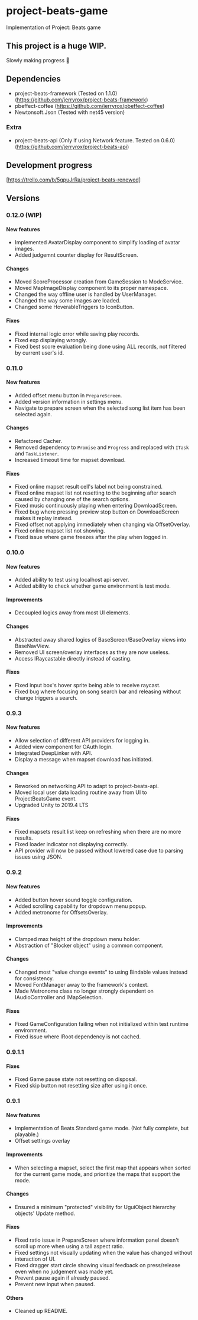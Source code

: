 # project-beats-game
Implementation of Project: Beats game
  
## This project is a huge WIP.
Slowly making progress 🧩

## Dependencies
- project-beats-framework (Tested on 1.1.0) (https://github.com/jerryrox/project-beats-framework)
- pbeffect-coffee (https://github.com/jerryrox/pbeffect-coffee)
- Newtonsoft.Json (Tested with net45 version)
### Extra
- project-beats-api (Only if using Network feature. Tested on 0.6.0) (https://github.com/jerryrox/project-beats-api)

## Development progress
[https://trello.com/b/5gpuJrRa/project-beats-renewed]

## Versions
### 0.12.0 (WIP)
#### New features
- Implemented AvatarDisplay component to simplify loading of avatar images.
- Added judgemnt counter display for ResultScreen.
#### Changes
- Moved ScoreProcessor creation from GameSession to ModeService.
- Moved MapImageDisplay component to its proper namespace.
- Changed the way offline user is handled by UserManager.
- Changed the way some images are loaded.
- Changed some HoverableTriggers to IconButton.
#### Fixes
- Fixed internal logic error while saving play records.
- Fixed exp displaying wrongly.
- Fixed best score evaluation being done using ALL records, not filtered by current user's id.

### 0.11.0
#### New features
- Added offset menu button in `PrepareScreen`.
- Added version information in settings menu.
- Navigate to prepare screen when the selected song list item has been selected again.
#### Changes
- Refactored Cacher.
- Removed dependency to `Promise` and `Progress` and replaced with `ITask` and `TaskListener`.
- Increased timeout time for mapset download.
#### Fixes
- Fixed online mapset result cell's label not being constrained.
- Fixed online mapset list not resetting to the beginning after search caused by changing one of the search options.
- Fixed music continuously playing when entering DownloadScreen.
- Fixed bug where pressing preview stop button on DownloadScreen makes it replay instead.
- Fixed offset not applying immediately when changing via OffsetOverlay.
- Fixed online mapset list not showing.
- Fixed issue where game freezes after the play when logged in.

### 0.10.0
#### New features
- Added ability to test using localhost api server.
- Added ability to check whether game environment is test mode.
#### Improvements
- Decoupled logics away from most UI elements.
#### Changes
- Abstracted away shared logics of BaseScreen/BaseOverlay views into BaseNavView.
- Removed UI screen/overlay interfaces as they are now useless.
- Access IRaycastable directly instead of casting.
#### Fixes
- Fixed input box's hover sprite being able to receive raycast.
- Fixed bug where focusing on song search bar and releasing without change triggers a search.

### 0.9.3
#### New features
- Allow selection of different API providers for logging in.
- Added view component for OAuth login.
- Integrated DeepLinker with API.
- Display a message when mapset download has initiated.
#### Changes
- Reworked on networking API to adapt to project-beats-api.
- Moved local user data loading routine away from UI to ProjectBeatsGame event.
- Upgraded Unity to 2019.4 LTS
#### Fixes
- Fixed mapsets result list keep on refreshing when there are no more results.
- Fixed loader indicator not displaying correctly.
- API provider will now be passed without lowered case due to parsing issues using JSON.

### 0.9.2
#### New features
- Added button hover sound toggle configuration.
- Added scrolling capability for dropdown menu popup.
- Added metronome for OffsetsOverlay.
#### Improvements
- Clamped max height of the dropdown menu holder.
- Abstraction of "Blocker object" using a common component.
#### Changes
- Changed most "value change events" to using Bindable values instead for consistency.
- Moved FontManager away to the framework's context.
- Made Metronome class no longer strongly dependent on IAudioController and IMapSelection.
#### Fixes
- Fixed GameConfiguration failing when not initialized within test runtime environment.
- Fixed issue where IRoot dependency is not cached.

### 0.9.1.1
#### Fixes
- Fixed Game pause state not resetting on disposal.
- Fixed skip button not resetting size after using it once.

### 0.9.1
#### New features
- Implementation of Beats Standard game mode. (Not fully complete, but playable.)
- Offset settings overlay
#### Improvements
- When selecting a mapset, select the first map that appears when sorted for the current game mode, and prioritize the maps that support the mode.
#### Changes
- Ensured a minimum "protected" visibility for UguiObject hierarchy objects' Update method.
#### Fixes
- Fixed ratio issue in PrepareScreen where information panel doesn't scroll up more when using a tall aspect ratio.
- Fixed settings not visually updating when the value has changed without interaction of UI.
- Fixed dragger start circle showing visual feedback on press/release even when no judgement was made yet.
- Prevent pause again if already paused.
- Prevent new input when paused.
#### Others
- Cleaned up README.